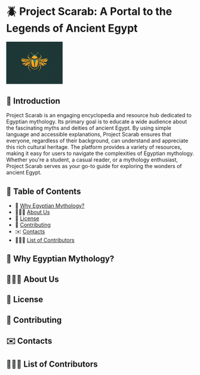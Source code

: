 # 🪲 Project Scarab: A Portal to the Legends of Ancient Egypt

<img src="media/project-scarab.png" alt="Project Scarab Logo" height="30%" width="30%">

## 🚀 Introduction

Project Scarab is an engaging encyclopedia and resource hub dedicated to Egyptian mythology. Its primary goal is to educate a wide audience about the fascinating myths and deities of ancient Egypt. By using simple language and accessible explanations, Project Scarab ensures that everyone, regardless of their background, can understand and appreciate this rich cultural heritage. The platform provides a variety of resources, making it easy for users to navigate the complexities of Egyptian mythology. Whether you're a student, a casual reader, or a mythology enthusiast, Project Scarab serves as your go-to guide for exploring the wonders of ancient Egypt.

## 📖 Table of Contents

- 🐪 <a href="https://github.com/landyzhuo/projectscarab/blob/main/README.md#-why-egyptian-mythology">Why Egyptian Mythology?</a>
- 🧑🏻‍🎓 <a href="https://github.com/landyzhuo/projectscarab/blob/main/README.md#-about-us">About Us</a>
- 📝 <a href="https://github.com/landyzhuo/projectscarab/blob/main/README.md#-license">License</a>
- 🤝 <a href="https://github.com/landyzhuo/projectscarab/blob/main/README.md#-contributing">Contributing</a>
- ✉️ <a href="https://github.com/landyzhuo/projectscarab/blob/main/README.md#-contacts">Contacts</a>
- 🙋🏻‍♂️ <a href="https://github.com/landyzhuo/projectscarab/blob/main/README.md#%EF%B8%8F-list-of-contributors">List of Contributors</a>

## 🐪 Why Egyptian Mythology?

## 🧑🏻‍🎓 About Us

## 📝 License

## 🤝 Contributing

## ✉️ Contacts

## 🙋🏻‍♂️ List of Contributors
